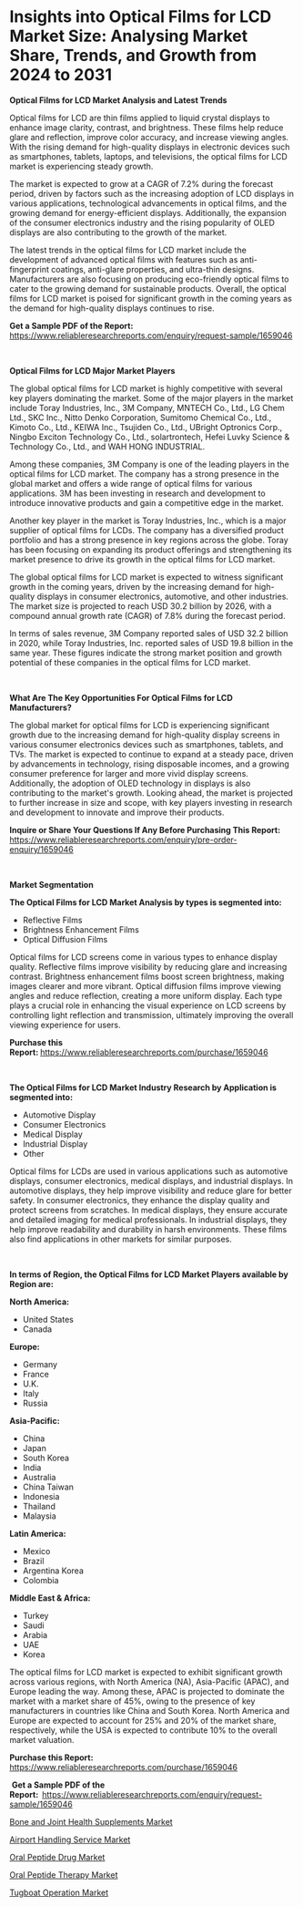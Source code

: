 <p><h1>Insights into Optical Films for LCD Market Size: Analysing Market Share, Trends, and Growth from 2024 to 2031</h1></p><p><strong>Optical Films for LCD Market Analysis and Latest Trends</strong></p>
<p><p>Optical films for LCD are thin films applied to liquid crystal displays to enhance image clarity, contrast, and brightness. These films help reduce glare and reflection, improve color accuracy, and increase viewing angles. With the rising demand for high-quality displays in electronic devices such as smartphones, tablets, laptops, and televisions, the optical films for LCD market is experiencing steady growth.</p><p>The market is expected to grow at a CAGR of 7.2% during the forecast period, driven by factors such as the increasing adoption of LCD displays in various applications, technological advancements in optical films, and the growing demand for energy-efficient displays. Additionally, the expansion of the consumer electronics industry and the rising popularity of OLED displays are also contributing to the growth of the market.</p><p>The latest trends in the optical films for LCD market include the development of advanced optical films with features such as anti-fingerprint coatings, anti-glare properties, and ultra-thin designs. Manufacturers are also focusing on producing eco-friendly optical films to cater to the growing demand for sustainable products. Overall, the optical films for LCD market is poised for significant growth in the coming years as the demand for high-quality displays continues to rise.</p></p>
<p><strong>Get a Sample PDF of the Report:&nbsp;</strong> <a href="https://www.reliableresearchreports.com/enquiry/request-sample/1659046">https://www.reliableresearchreports.com/enquiry/request-sample/1659046</a></p>
<p>&nbsp;</p>
<p><strong>Optical Films for LCD Major Market Players</strong></p>
<p><p>The global optical films for LCD market is highly competitive with several key players dominating the market. Some of the major players in the market include Toray Industries, Inc., 3M Company, MNTECH Co., Ltd., LG Chem Ltd., SKC Inc., Nitto Denko Corporation, Sumitomo Chemical Co., Ltd., Kimoto Co., Ltd., KEIWA Inc., Tsujiden Co., Ltd., UBright Optronics Corp., Ningbo Exciton Technology Co., Ltd., solartrontech, Hefei Luvky Science & Technology Co., Ltd., and WAH HONG INDUSTRIAL.</p><p>Among these companies, 3M Company is one of the leading players in the optical films for LCD market. The company has a strong presence in the global market and offers a wide range of optical films for various applications. 3M has been investing in research and development to introduce innovative products and gain a competitive edge in the market.</p><p>Another key player in the market is Toray Industries, Inc., which is a major supplier of optical films for LCDs. The company has a diversified product portfolio and has a strong presence in key regions across the globe. Toray has been focusing on expanding its product offerings and strengthening its market presence to drive its growth in the optical films for LCD market.</p><p>The global optical films for LCD market is expected to witness significant growth in the coming years, driven by the increasing demand for high-quality displays in consumer electronics, automotive, and other industries. The market size is projected to reach USD 30.2 billion by 2026, with a compound annual growth rate (CAGR) of 7.8% during the forecast period.</p><p>In terms of sales revenue, 3M Company reported sales of USD 32.2 billion in 2020, while Toray Industries, Inc. reported sales of USD 19.8 billion in the same year. These figures indicate the strong market position and growth potential of these companies in the optical films for LCD market.</p></p>
<p>&nbsp;</p>
<p><strong>What Are The Key Opportunities For Optical Films for LCD Manufacturers?</strong></p>
<p><p>The global market for optical films for LCD is experiencing significant growth due to the increasing demand for high-quality display screens in various consumer electronics devices such as smartphones, tablets, and TVs. The market is expected to continue to expand at a steady pace, driven by advancements in technology, rising disposable incomes, and a growing consumer preference for larger and more vivid display screens. Additionally, the adoption of OLED technology in displays is also contributing to the market's growth. Looking ahead, the market is projected to further increase in size and scope, with key players investing in research and development to innovate and improve their products.</p></p>
<p><strong>Inquire or Share Your Questions If Any Before Purchasing This Report:</strong> <a href="https://www.reliableresearchreports.com/enquiry/pre-order-enquiry/1659046">https://www.reliableresearchreports.com/enquiry/pre-order-enquiry/1659046</a></p>
<p>&nbsp;</p>
<p><strong>Market Segmentation</strong></p>
<p><strong>The Optical Films for LCD Market Analysis by types is segmented into:</strong></p>
<p><ul><li>Reflective Films</li><li>Brightness Enhancement Films</li><li>Optical Diffusion Films</li></ul></p>
<p><p>Optical films for LCD screens come in various types to enhance display quality. Reflective films improve visibility by reducing glare and increasing contrast. Brightness enhancement films boost screen brightness, making images clearer and more vibrant. Optical diffusion films improve viewing angles and reduce reflection, creating a more uniform display. Each type plays a crucial role in enhancing the visual experience on LCD screens by controlling light reflection and transmission, ultimately improving the overall viewing experience for users.</p></p>
<p><strong>Purchase this Report:&nbsp;</strong><a href="https://www.reliableresearchreports.com/purchase/1659046">https://www.reliableresearchreports.com/purchase/1659046</a></p>
<p>&nbsp;</p>
<p><strong>The Optical Films for LCD Market Industry Research by Application is segmented into:</strong></p>
<p><ul><li>Automotive Display</li><li>Consumer Electronics</li><li>Medical Display</li><li>Industrial Display</li><li>Other</li></ul></p>
<p><p>Optical films for LCDs are used in various applications such as automotive displays, consumer electronics, medical displays, and industrial displays. In automotive displays, they help improve visibility and reduce glare for better safety. In consumer electronics, they enhance the display quality and protect screens from scratches. In medical displays, they ensure accurate and detailed imaging for medical professionals. In industrial displays, they help improve readability and durability in harsh environments. These films also find applications in other markets for similar purposes.</p></p>
<p>&nbsp;</p>
<p><strong>In terms of Region, the Optical Films for LCD Market Players available by Region are:</strong></p>
<p>
    <p> <strong> North America: </strong>
        <ul>
            <li>United States</li>
            <li>Canada</li>
        </ul>
        </p> 
    <p> <strong> Europe: </strong>
        <ul>
            <li>Germany</li>
            <li>France</li>
            <li>U.K.</li>
            <li>Italy</li>
            <li>Russia</li>
        </ul>
        </p> 
    <p> <strong> Asia-Pacific: </strong>
        <ul>
            <li>China</li>
            <li>Japan</li>
            <li>South Korea</li>
            <li>India</li>
            <li>Australia</li>
            <li>China Taiwan</li>
            <li>Indonesia</li>
            <li>Thailand</li>
            <li>Malaysia</li>
        </ul>
        </p> 
    <p> <strong> Latin America: </strong>
        <ul>
            <li>Mexico</li>
            <li>Brazil</li>
            <li>Argentina Korea</li>
            <li>Colombia</li>
        </ul>
        </p> 
    <p> <strong> Middle East & Africa: </strong>
        <ul>
            <li>Turkey</li>
            <li>Saudi</li>
            <li>Arabia</li>
            <li>UAE</li>
            <li>Korea</li>
        </ul>
    </p>
    </p>
<p><p>The optical films for LCD market is expected to exhibit significant growth across various regions, with North America (NA), Asia-Pacific (APAC), and Europe leading the way. Among these, APAC is projected to dominate the market with a market share of 45%, owing to the presence of key manufacturers in countries like China and South Korea. North America and Europe are expected to account for 25% and 20% of the market share, respectively, while the USA is expected to contribute 10% to the overall market valuation.</p></p>
<p><strong>Purchase this Report: </strong><a href="https://www.reliableresearchreports.com/purchase/1659046">https://www.reliableresearchreports.com/purchase/1659046</a></p>
<p>&nbsp;<strong>Get a Sample PDF of the Report:&nbsp;&nbsp;</strong><a href="https://www.reliableresearchreports.com/enquiry/request-sample/1659046">https://www.reliableresearchreports.com/enquiry/request-sample/1659046</a></p>
<p><strong></strong></p>
<p><p><a href="https://medium.com/@armandhilll1/bone-and-joint-health-supplements-market-comprehensive-assessment-by-type-application-and-68e1e98ce8e0">Bone and Joint Health Supplements Market</a></p><p><a href="https://medium.com/@armandhilll1/airport-handling-service-market-size-reveals-the-best-marketing-channels-in-global-industry-f2d728f0b9cc">Airport Handling Service Market</a></p><p><a href="https://github.com/CliffMedina6/Market-Research-Report-List-3/blob/main/oral-peptide-drug-market.md">Oral Peptide Drug Market</a></p><p><a href="https://github.com/provorikovar/Market-Research-Report-List-3/blob/main/oral-peptide-therapy-market.md">Oral Peptide Therapy Market</a></p><p><a href="https://medium.com/@armandhilll1/tugboat-operation-market-analysis-its-cagr-market-segmentation-and-global-industry-overview-fd0685672299">Tugboat Operation Market</a></p></p>